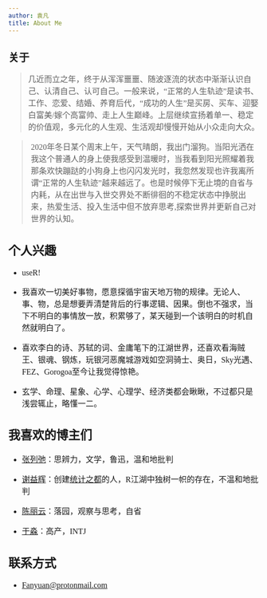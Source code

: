 ```yaml
---
author: 袁凡
title: About Me
---
```


## 关于

><font face="宋体" size=3> 几近而立之年，终于从浑浑噩噩、随波逐流的状态中渐渐认识自己、认清自己、认可自己。一般来说，“正常的人生轨迹”是读书、工作、恋爱、结婚、养育后代，“成功的人生”是买房、买车、迎娶白富美/嫁个高富帅、走上人生巅峰。上层继续宣扬着单一、稳定的价值观，多元化的人生观、生活观却慢慢开始从小众走向大众。

><font face="宋体" size=3> 2020年冬日某个周末上午，天气晴朗，我出门溜狗。当阳光洒在我这个普通人的身上使我感受到温暖时，当我看到阳光照耀着我那条欢快蹦跶的小狗身上也闪闪发光时，我忽然发现也许我离所谓“正常的人生轨迹”越来越远了。也是时候停下无止境的自省与内耗，从在出世与入世交界处不断徘徊的不稳定状态中挣脱出来，热爱生活、投入生活中但不放弃思考,探索世界并更新自己对世界的认知。



## 个人兴趣

+ <font face="宋体" size=3> useR!

+ <font face="宋体" size=3>我喜欢一切美好事物，愿意探循宇宙天地万物的规律。无论人、事、物，总是想要弄清楚背后的行事逻辑、因果。倒也不强求，当下不明白的事情放一放，积累够了，某天碰到一个该明白的时机自然就明白了。

+ <font face="宋体" size=3>喜欢李白的诗、苏轼的词、金庸笔下的江湖世界，还喜欢看海贼王、银魂、钢炼，玩银河恶魔城游戏如空洞骑士、奥日，Sky光遇、FEZ、Gorogoa至今让我觉得惊艳。 

+ <font face="宋体" size=3>玄学、命理、星象、心学、心理学、经济类都会瞅瞅，不过都只是浅尝辄止，略懂一二。



## 我喜欢的博主们 

+ <font face="宋体" size=3>[张列弛](https://www.liechi.org/)：思辨力，文学，鲁迅，温和地批判

+ <font face="宋体" size=3>[谢益辉](https://yihui.org/)：创建[统计之都](https://d.cosx.org/)的人，R江湖中独树一帜的存在，不温和地批判

+ <font face="宋体" size=3>[陈丽云](http://www.loyhome.com/)：落园，观察与思考，自省

+ <font face="宋体" size=3>[于淼](https://yufree.cn/)：高产，INTJ



## 联系方式

+ <font face="宋体" size=3>Fanyuan@protonmail.com



